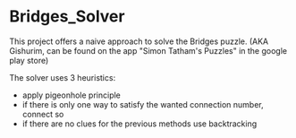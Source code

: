 # Bridges_Solver
This project offers a naive approach to solve the Bridges puzzle. (AKA Gishurim, can be found on the app "Simon Tatham's Puzzles" in the google play store)

The solver uses 3 heuristics:
* apply pigeonhole principle
* if there is only one way to satisfy the wanted connection number, connect so
* if there are no clues for the previous methods use backtracking
